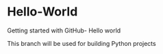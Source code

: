 # Hello-World
Getting started with GitHub- Hello world 

This branch will be used for building Python projects
